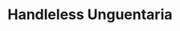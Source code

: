 ---
label: 
title: "Handleless Unguentaria"
order: 580
layout: table-of-contents
presentation: grid
previousPage: /catalogue/a_vessels/i_ancient/3_blown/1_mold_blown/1_fully_mold_blown/4_jugs_oinochoae/cat-188/
---